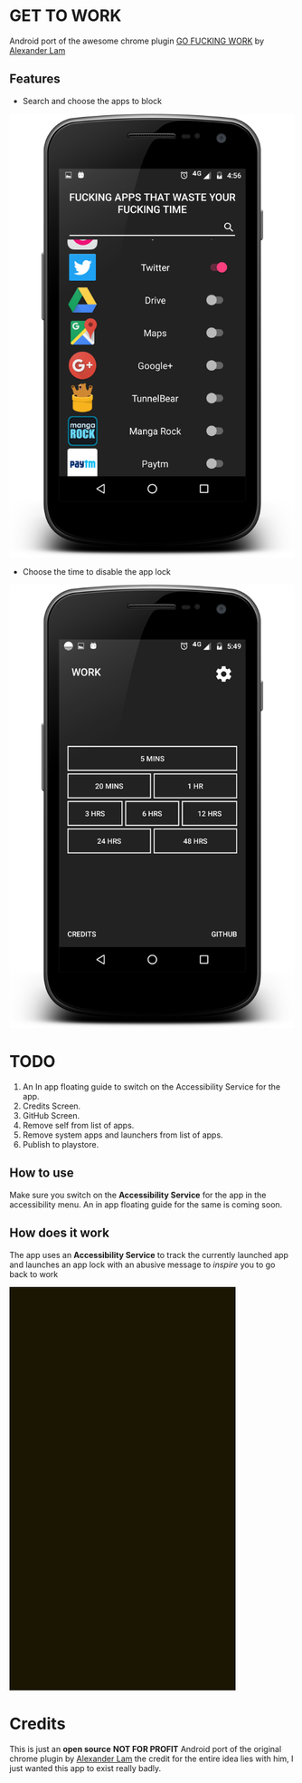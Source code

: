 # GET TO WORK

Android port of the awesome chrome plugin [GO FUCKING WORK](goo.gl/EIYytN ) by [Alexander Lam](https://twitter.com/hialexlam)

## Features
- Search and choose the apps to block


![ScreenShot1](./art/applist_screenshot.png)

- Choose the time to disable the app lock

![ScreenShot2](./art/timinggrid_screenshot.png)

# TODO
1. An In app floating guide to switch on the Accessibility Service for the app.
2. Credits Screen.
3. GitHub Screen.
4. Remove self from list of apps.
5. Remove system apps and launchers from list of apps.
6. Publish to playstore.

## How to use
Make sure you switch on the **Accessibility Service** for the app in the
accessibility menu. An in app floating guide for the same is coming soon.

## How does it work
The app uses an **Accessibility Service** to track the currently launched app and launches an app lock with an abusive message to *inspire* you to go back to work


![ScreenCast](./art/screencast.gif)

# Credits
This is just an **open source** **NOT FOR PROFIT** Android port of the original chrome plugin by [Alexander Lam](https://twitter.com/hialexlam) the credit for the entire idea lies with him, I just wanted this app to exist really badly.
